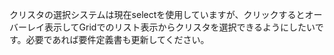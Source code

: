 クリスタの選択システムは現在selectを使用していますが、クリックするとオーバーレイ表示してGridでのリスト表示からクリスタを選択できるようにしたいです。必要であれば要件定義書も更新してください。